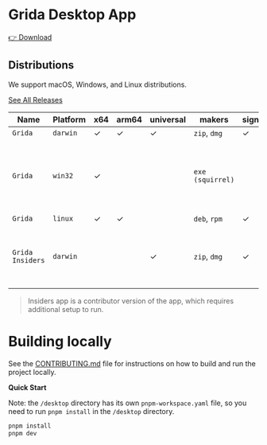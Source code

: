 # Grida Desktop App

[👉 Download](https://grida.co/downloads)

## Distributions

We support macOS, Windows, and Linux distributions.

[See All Releases](https://github.com/gridaco/grida/releases/latest)

| Name             | Platform | x64 | arm64 | universal | makers           | signed | notes                                         |
| ---------------- | -------- | --- | ----- | --------- | ---------------- | ------ | --------------------------------------------- |
| `Grida`          | `darwin` | ✓   | ✓     | ✓         | `zip`, `dmg`     | ✓      |                                               |
| `Grida`          | `win32`  | ✓   |       |           | `exe (squirrel)` |        | We only support x64 for win32 / not signed () |
| `Grida`          | `linux`  | ✓   | ✓     |           | `deb`, `rpm`     | ✓      |                                               |
| `Grida Insiders` | `darwin` |     |       | ✓         | `zip`, `dmg`     | ✓      | Insiders version is only available for MacOS  |

> Insiders app is a contributor version of the app, which requires additional setup to run.

# Building locally

See the [CONTRIBUTING.md](CONTRIBUTING.md) file for instructions on how to build and run the project locally.

**Quick Start**

Note: the `/desktop` directory has its own `pnpm-workspace.yaml` file, so you need to run `pnpm install` in the `/desktop` directory.

```bash
pnpm install
pnpm dev
```
